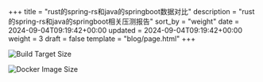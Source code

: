 +++
title = "rust的spring-rs和java的springboot数据对比"
description = "rust的spring-rs和java的springboot相关压测报告"
sort_by = "weight"
date = 2024-09-04T09:19:42+00:00
updated = 2024-09-04T09:19:42+00:00
weight = 3
draft = false
template = "blog/page.html"
+++

![Build Target Size](https://quickchart.io/chart?c={%20type:%20%27bar%27,%20data:%20{%20labels:%20[%22java%27s%20spring-boot%22,%20%22rust%27s%20spring-rs%22],%20datasets:%20[{%20label:%20%22build%20target%20size(MB)%22,%20data:%20[22.25,%2011.17]%20}]%20}%20}&format=svg)

![Docker Image Size](https://quickchart.io/chart?c={%20type:%20%27bar%27,%20data:%20{%20labels:%20[%22java-springboot%22,%20%22rust-spring-rs%22],%20datasets:%20[{%20label:%20%27docker%20image%20size%27,%20data:%20[429.99,%20124.55]%20}]%20}%20}&format=svg)